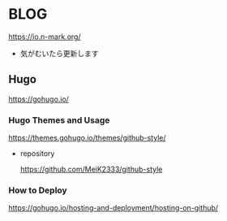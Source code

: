 # BLOG
https://io.n-mark.org/
- 気がむいたら更新します

## Hugo
https://gohugo.io/

### Hugo Themes and Usage
https://themes.gohugo.io/themes/github-style/

- repository

  https://github.com/MeiK2333/github-style

### How to Deploy
https://gohugo.io/hosting-and-deployment/hosting-on-github/
